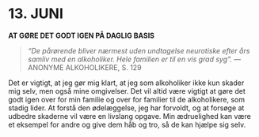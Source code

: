 # 13. JUNI

**AT GØRE DET GODT IGEN PÅ DAGLIG BASIS**

> *“De pårørende bliver nærmest uden undtagelse neurotiske efter års samliv med en alkoholiker. Hele familien er til en vis grad syg”.*
> — ANONYME ALKOHOLIKERE, S. 129

Det er vigtigt, at jeg gør mig klart, at jeg som alkoholiker ikke kun skader mig selv, men også mine omgivelser. Det vil altid være vigtigt at gøre det godt igen over for min familie og over for familier til de alkoholikere, som stadig lider. At forstå den ødelæggelse, jeg har forvoldt, og at forsøge at udbedre skaderne vil være en livslang opgave. Min ædruelighed kan være et eksempel for andre og give dem håb og tro, så de kan hjælpe sig selv.
